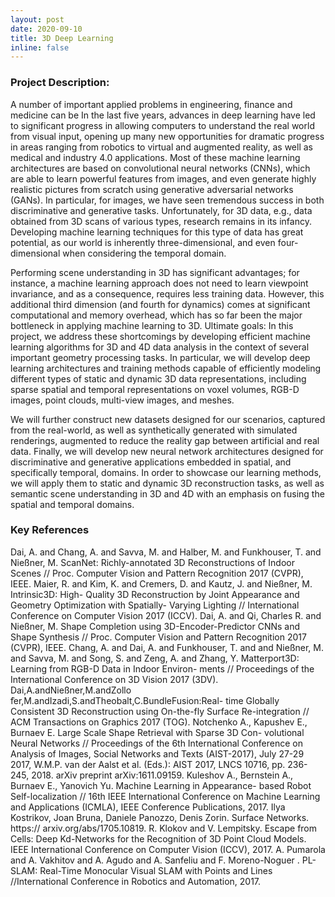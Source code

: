 ```yaml
---
layout: post
date: 2020-09-10
title: 3D Deep Learning
inline: false
---
```



### Project Description:
A number of important applied problems in engineering, finance and medicine can be In the last five years, advances in deep learning have led to significant progress in allowing computers to understand the real world from visual input, opening up many new opportunities for dramatic progress in areas ranging from robotics to virtual and augmented reality, as well as medical and industry 4.0 applications.
Most of these machine learning architectures are based on convolutional neural networks (CNNs), which are able to learn powerful features from images, and even generate highly realistic pictures from scratch using generative adversarial networks (GANs). In particular, for images, we have seen tremendous success in both discriminative and generative tasks.
Unfortunately, for 3D data, e.g., data obtained from 3D scans of various types, research remains in its infancy.
Developing machine learning techniques for this type of data has great potential, as our world is inherently three-dimensional, and even four-dimensional when considering the temporal domain.

Performing scene understanding in 3D has significant advantages; for instance, a machine learning approach does not need to learn viewpoint invariance, and as a consequence, requires less training data.
However, this additional third dimension (and fourth for dynamics) comes at significant computational and memory overhead, which has so far been the major bottleneck in applying machine learning to 3D.
Ultimate goals:
In this project, we address these shortcomings by developing efficient machine learning algorithms for 3D and 4D data analysis in the context of several important geometry processing tasks.
In particular, we will develop deep learning architectures and training methods capable of efficiently modeling different types of static and dynamic 3D data representations, including sparse spatial and temporal representations on voxel volumes, RGB-D images, point clouds, multi-view images, and meshes.

We will further construct new datasets designed for our scenarios, captured from the real-world, as well as synthetically generated with simulated renderings, augmented to reduce the reality gap between artificial and real data.
Finally, we will develop new neural network architectures designed for discriminative and generative applications embedded in spatial, and specifically temporal, domains.
In order to showcase our learning methods, we will apply them to static and dynamic 3D reconstruction tasks, as well as semantic scene understanding in 3D and 4D with an emphasis on fusing the spatial and temporal domains.
 
###  Key References
Dai, A. and Chang, A. and Savva, M. and Halber, M. and Funkhouser, T. and Nießner, M. ScanNet: Richly-annotated 3D Reconstructions of Indoor Scenes // Proc. Computer Vision and Pattern Recognition 2017 (CVPR), IEEE.
Maier, R. and Kim, K. and Cremers, D. and Kautz, J. and Nießner, M. Intrinsic3D: High- Quality 3D Reconstruction by Joint Appearance and Geometry Optimization with Spatially- Varying Lighting // International Conference on Computer Vision 2017 (ICCV).
Dai, A. and Qi, Charles R. and Nießner, M. Shape Completion using 3D-Encoder-Predictor CNNs and Shape Synthesis // Proc. Computer Vision and Pattern Recognition 2017 (CVPR), IEEE.
Chang, A. and Dai, A. and Funkhouser, T. and and Nießner, M. and Savva, M. and Song, S. and Zeng, A. and Zhang, Y. Matterport3D: Learning from RGB-D Data in Indoor Environ- ments // Proceedings of the International Conference on 3D Vision 2017 (3DV).
Dai,A.andNießner,M.andZollo ̈fer,M.andIzadi,S.andTheobalt,C.BundleFusion:Real- time Globally Consistent 3D Reconstruction using On-the-fly Surface Re-integration // ACM Transactions on Graphics 2017 (TOG).
Notchenko A., Kapushev E., Burnaev E. Large Scale Shape Retrieval with Sparse 3D Con- volutional Neural Networks // Proceedings of the 6th International Conference on Analysis of Images, Social Networks and Texts (AIST-2017), July 27-29 2017, W.M.P. van der Aalst et al. (Eds.): AIST 2017, LNCS 10716, pp. 236-245, 2018. arXiv preprint arXiv:1611.09159.
Kuleshov A., Bernstein A., Burnaev E., Yanovich Yu. Machine Learning in Appearance- based Robot Self-localization // 16th IEEE International Conference on Machine Learning and Applications (ICMLA), IEEE Conference Publications, 2017.
Ilya Kostrikov, Joan Bruna, Daniele Panozzo, Denis Zorin. Surface Networks. https:// arxiv.org/abs/1705.10819.
R. Klokov and V. Lempitsky. Escape from Cells: Deep Kd-Networks for the Recognition of 3D Point Cloud Models. IEEE International Conference on Computer Vision (ICCV), 2017.
A. Pumarola and A. Vakhitov and A. Agudo and A. Sanfeliu and F. Moreno-Noguer . PL- SLAM: Real-Time Monocular Visual SLAM with Points and Lines //International Conference in Robotics and Automation, 2017.